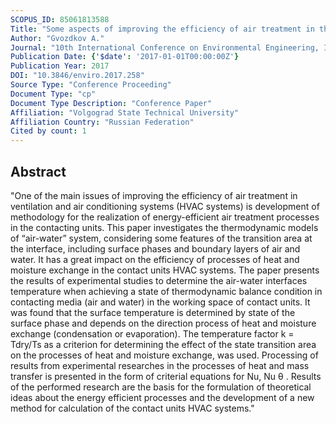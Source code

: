 ```yaml
---
SCOPUS_ID: 85061813588
Title: "Some aspects of improving the efficiency of air treatment in the contact units of HVAC systems"
Author: "Gvozdkov A."
Journal: "10th International Conference on Environmental Engineering, ICEE 2017"
Publication Date: {'$date': '2017-01-01T00:00:00Z'}
Publication Year: 2017
DOI: "10.3846/enviro.2017.258"
Source Type: "Conference Proceeding"
Document Type: "cp"
Document Type Description: "Conference Paper"
Affiliation: "Volgograd State Technical University"
Affiliation Country: "Russian Federation"
Cited by count: 1
---
```


## Abstract
"One of the main issues of improving the efficiency of air treatment in ventilation and air conditioning systems (HVAC systems) is development of methodology for the realization of energy-efficient air treatment processes in the contacting units. This paper investigates the thermodynamic models of “air-water” system, considering some features of the transition area at the interface, including surface phases and boundary layers of air and water. It has a great impact on the efficiency of processes of heat and moisture exchange in the contact units HVAC systems. The paper presents the results of experimental studies to determine the air-water interfaces temperature when achieving a state of thermodynamic balance condition in contacting media (air and water) in the working space of contact units. It was found that the surface temperature is determined by state of the surface phase and depends on the direction process of heat and moisture exchange (condensation or evaporation). The temperature factor k = Tdry/Ts as a criterion for determining the effect of the state transition area on the processes of heat and moisture exchange, was used. Processing of results from experimental researches in the processes of heat and mass transfer is presented in the form of criterial equations for Nu, Nu θ . Results of the performed research are the basis for the formulation of theoretical ideas about the energy efficient processes and the development of a new method for calculation of the contact units HVAC systems."
